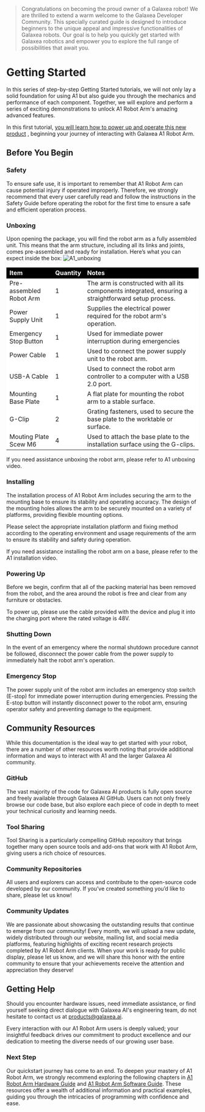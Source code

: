 > Congratulations on becoming the proud owner of a Galaxea robot! We are thrilled to extend a warm welcome to the Galaxea Developer Community. This specially curated guide is designed to introduce beginners to the unique appeal and impressive functionalities of Galaxea robots. Our goal is to help you quickly get started with Galaxea robotics and empower you to explore the full range of possibilities that await you.
# Getting Started
In this series of step-by-step Getting Started tutorials, we will not only lay a solid foundation for using A1 but also guide you through the mechanics and performance of each component. Together, we will explore and perform a series of exciting demonstrations to unlock A1 Robot Arm's amazing advanced features.

In this first tutorial, <u>you will learn how to power up and operate this new product</u> , beginning your journey of interacting with Galaxea A1 Robot Arm.
## Before You Begin
### Safety
To ensure safe use, it is important to remember that A1 Robot Arm can cause potential injury if operated improperly. Therefore, we strongly recommend that every user carefully read and follow the instructions in the Safety Guide before operating the robot for the first time to ensure a safe and efficient operation process.

### Unboxing
Upon opening the package, you will find the robot arm as a fully assembled unit. This means that the arm structure, including all its links and joints, comes pre-assembled and ready for installation. Here’s what you can expect inside the box:
![A1_unboxing](assets/A1_unboxing.png)

<table style="width: 100%; border-collapse: collapse;text-align: left;">
    <thead>
        <tr style="background-color: black; color: white;">
        </tr>
        <tr style="background-color: black; color: white;">
            <th style="width: 25%;">Item</th>
            <th style="width: 5%;">Quantity</th>
            <th style="width: 70%;">Notes</th>
        </tr>
    </thead>
    <tbody>
        <tr style="background-color: white;">
            <td>Pre-assembled Robot Arm</td>
            <td>1</td>
            <td>The arm is constructed with all its components integrated, ensuring a straightforward setup process.</td>
        </tr>
        <tr style="background-color: white;">
            <td>Power Supply Unit </td>
            <td>1</td>
            <td>Supplies the electrical power required for the robot arm's operation.</td>
        </tr>
        <tr style="background-color: white;">
            <td>Emergency Stop Button</td>
            <td>1</td>
            <td>Used for immediate power interruption during emergencies</td>
        </tr>
        <tr style="background-color: white;">
            <td>Power Cable</td>
            <td>1</td>
            <td>Used to connect the power supply unit to the robot arm.</td>
        </tr>
        <tr style="background-color: white;">
            <td>USB-A Cable</td>
            <td>1</td>
            <td>Used to connect the robot arm controller to a computer with a USB 2.0 port. </td>
        </tr>
        <tr style="background-color: white;">
            <td>Mounting Base Plate</td>
            <td>1</td>
            <td>A flat plate for mounting the robot arm to a stable surface.</td>
        </tr>
        <tr style="background-color: white;">
            <td>G-Clip</td>
            <td>2</td>
            <td>Grating fasteners, used to secure the base plate to the worktable or surface.</td>
        </tr>
        <tr style="background-color: white;">
            <td>Mouting Plate Scew M6</td>
            <td>4</td>
            <td>Used to attach the base plate to the installation surface using the G-clips.</td>
        </tr>
    </tbody>
</table>

If you need assistance unboxing the robot arm, please refer to A1 unboxing video.

### Installing
The installation process of A1 Robot Arm includes securing the arm to the mounting base to ensure its stability and operating accuracy. The design of the mounting holes allows the arm to be securely mounted on a variety of platforms, providing flexible mounting options.

Please select the appropriate installation platform and fixing method according to the operating environment and usage requirements of the arm to ensure its stability and safety during operation.

If you need assistance installing the robot arm on a base, please refer to the A1 installation video.

### Powering Up
Before we begin, confirm that all of the packing material has been removed from the robot, and the area around the robot is free and clear from any furniture or obstacles.

To power up, please use the cable provided with the device and plug it into the charging port where the rated voltage is 48V. 

### Shutting Down
In the event of an emergency where the normal shutdown procedure cannot be followed, disconnect the power cable from the power supply to immediately halt the robot arm's operation.

### Emergency Stop
The power supply unit of the robot arm includes an emergency stop switch (E-stop) for immediate power interruption during emergencies. Pressing the E-stop button will instantly disconnect power to the robot arm, ensuring operator safety and preventing damage to the equipment.

## Community Resources 
While this documentation is the ideal way to get started with your robot, there are a number of other resources worth noting that provide additional information and ways to interact with A1 and the larger Galaxea AI community.

### GitHub
The vast majority of the code for Galaxea AI products is fully open source and freely available through Galaxea AI GitHub. Users can not only freely browse our code base, but also explore each piece of code in depth to meet your technical curiosity and learning needs.

### Tool Sharing
Tool Sharing is a particularly compelling GitHub repository that brings together many open source tools and add-ons that work with A1 Robot Arm, giving users a rich choice of resources.

### Community Repositories
All users and explorers can access and contribute to the open-source code developed by our community. If you’ve created something you’d like to share, please let us know!

### Community Updates
We are passionate about showcasing the outstanding results that continue to emerge from our community! Every month, we will upload a new update, widely distributed through our website, mailing list, and social media platforms, featuring highlights of exciting recent research projects completed by A1 Robot Arm clients. When your work is ready for public display, please let us know, and we will share this honor with the entire community to ensure that your achievements receive the attention and appreciation they deserve!

## Getting Help
Should you encounter hardware issues, need immediate assistance, or find yourself seeking direct dialogue with Galaxea AI's engineering team, do not hesitate to contact us at <a href="mailto:products@galaxea.ai">products@galaxea.ai</a>.</p> 
Every interaction with our A1 Robot Arm users is deeply valued; your insightful feedback drives our commitment to product excellence and our dedication to meeting the diverse needs of our growing user base.

### Next Step
Our quickstart journey has come to an end. To deepen your mastery of A1 Robot Arm, we strongly recommend exploring the following chapters in [A1 Robot Arm Hardware Guide](../../Guide/A1/Hardware_Guide.md) and [A1 Robot Arm Software Guide](../../Guide/A1/Software_Guide.md). These resources offer a wealth of additional information and practical examples, guiding you through the intricacies of programming with confidence and ease.
